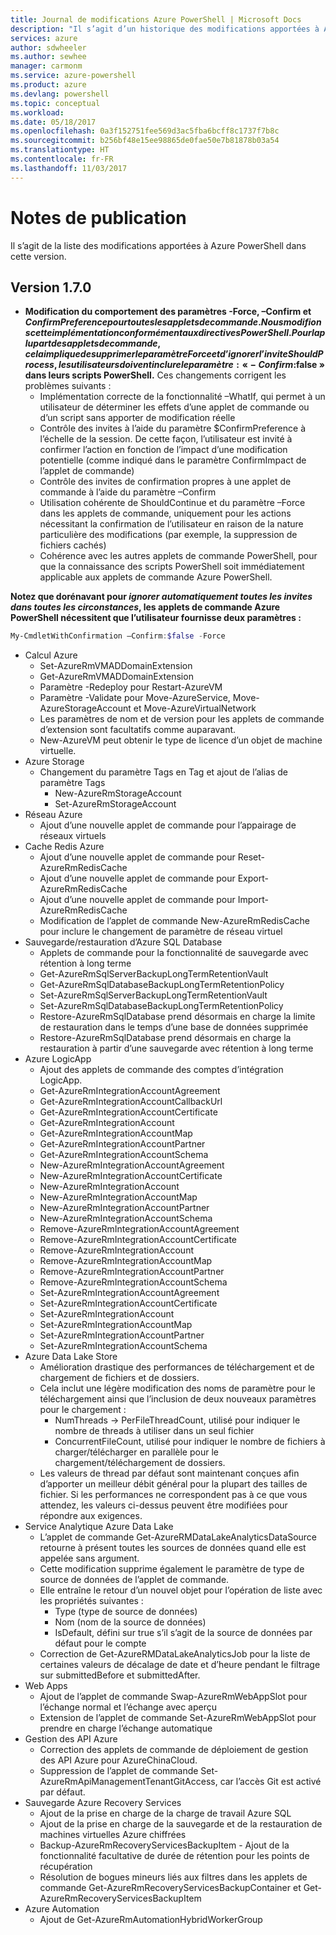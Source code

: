 ```yaml
---
title: Journal de modifications Azure PowerShell | Microsoft Docs
description: "Il s’agit d’un historique des modifications apportées à Azure PowerShell dans la dernière version."
services: azure
author: sdwheeler
ms.author: sewhee
manager: carmonm
ms.service: azure-powershell
ms.product: azure
ms.devlang: powershell
ms.topic: conceptual
ms.workload: 
ms.date: 05/18/2017
ms.openlocfilehash: 0a3f152751fee569d3ac5fba6bcff8c1737f7b8c
ms.sourcegitcommit: b256bf48e15ee98865de0fae50e7b81878b03a54
ms.translationtype: HT
ms.contentlocale: fr-FR
ms.lasthandoff: 11/03/2017
---
```

# <a name="release-notes"></a>Notes de publication

Il s’agit de la liste des modifications apportées à Azure PowerShell dans cette version.

## <a name="version-170"></a>Version 1.7.0

* **Modification du comportement des paramètres -Force, –Confirm et $ConfirmPreference pour toutes les applets de commande. Nous modifions cette implémentation conformément aux directives PowerShell. Pour la plupart des applets de commande, cela implique de supprimer le paramètre Force et d’ignorer l’invite ShouldProcess, les utilisateurs doivent inclure le paramètre : « -Confirm:$false » dans leurs scripts PowerShell.** Ces changements corrigent les problèmes suivants :
  - Implémentation correcte de la fonctionnalité –WhatIf, qui permet à un utilisateur de déterminer les effets d’une applet de commande ou d’un script sans apporter de modification réelle
  - Contrôle des invites à l’aide du paramètre $ConfirmPreference à l’échelle de la session. De cette façon, l’utilisateur est invité à confirmer l’action en fonction de l’impact d’une modification potentielle (comme indiqué dans le paramètre ConfirmImpact de l’applet de commande)
  - Contrôle des invites de confirmation propres à une applet de commande à l’aide du paramètre –Confirm
  - Utilisation cohérente de ShouldContinue et du paramètre –Force dans les applets de commande, uniquement pour les actions nécessitant la confirmation de l’utilisateur en raison de la nature particulière des modifications (par exemple, la suppression de fichiers cachés)
  - Cohérence avec les autres applets de commande PowerShell, pour que la connaissance des scripts PowerShell soit immédiatement applicable aux applets de commande Azure PowerShell.

**Notez que dorénavant pour *ignorer automatiquement toutes les invites dans toutes les circonstances*, les applets de commande Azure PowerShell nécessitent que l’utilisateur fournisse deux paramètres :**
```powershell
My-CmdletWithConfirmation –Confirm:$false -Force
```
* Calcul Azure
  - Set-AzureRmVMADDomainExtension
  - Get-AzureRmVMADDomainExtension
  - Paramètre -Redeploy pour Restart-AzureVM
  - Paramètre -Validate pour Move-AzureService, Move-AzureStorageAccount et Move-AzureVirtualNetwork
  - Les paramètres de nom et de version pour les applets de commande d’extension sont facultatifs comme auparavant.
  - New-AzureVM peut obtenir le type de licence d’un objet de machine virtuelle.
* Azure Storage
  - Changement du paramètre Tags en Tag et ajout de l’alias de paramètre Tags
    + New-AzureRmStorageAccount
    + Set-AzureRmStorageAccount
* Réseau Azure
  - Ajout d’une nouvelle applet de commande pour l’appairage de réseaux virtuels
* Cache Redis Azure
  - Ajout d’une nouvelle applet de commande pour Reset-AzureRmRedisCache
  - Ajout d’une nouvelle applet de commande pour Export-AzureRmRedisCache
  - Ajout d’une nouvelle applet de commande pour Import-AzureRmRedisCache
  - Modification de l’applet de commande New-AzureRmRedisCache pour inclure le changement de paramètre de réseau virtuel
* Sauvegarde/restauration d’Azure SQL Database
  - Applets de commande pour la fonctionnalité de sauvegarde avec rétention à long terme
  - Get-AzureRmSqlServerBackupLongTermRetentionVault
  - Get-AzureRmSqlDatabaseBackupLongTermRetentionPolicy
  - Set-AzureRmSqlServerBackupLongTermRetentionVault
  - Set-AzureRmSqlDatabaseBackupLongTermRetentionPolicy
  - Restore-AzureRmSqlDatabase prend désormais en charge la limite de restauration dans le temps d’une base de données supprimée
  - Restore-AzureRmSqlDatabase prend désormais en charge la restauration à partir d’une sauvegarde avec rétention à long terme
* Azure LogicApp
  - Ajout des applets de commande des comptes d’intégration LogicApp.
  - Get-AzureRmIntegrationAccountAgreement
  - Get-AzureRmIntegrationAccountCallbackUrl
  - Get-AzureRmIntegrationAccountCertificate
  - Get-AzureRmIntegrationAccount
  - Get-AzureRmIntegrationAccountMap
  - Get-AzureRmIntegrationAccountPartner
  - Get-AzureRmIntegrationAccountSchema
  - New-AzureRmIntegrationAccountAgreement
  - New-AzureRmIntegrationAccountCertificate
  - New-AzureRmIntegrationAccount
  - New-AzureRmIntegrationAccountMap
  - New-AzureRmIntegrationAccountPartner
  - New-AzureRmIntegrationAccountSchema
  - Remove-AzureRmIntegrationAccountAgreement
  - Remove-AzureRmIntegrationAccountCertificate
  - Remove-AzureRmIntegrationAccount
  - Remove-AzureRmIntegrationAccountMap
  - Remove-AzureRmIntegrationAccountPartner
  - Remove-AzureRmIntegrationAccountSchema
  - Set-AzureRmIntegrationAccountAgreement
  - Set-AzureRmIntegrationAccountCertificate
  - Set-AzureRmIntegrationAccount
  - Set-AzureRmIntegrationAccountMap
  - Set-AzureRmIntegrationAccountPartner
  - Set-AzureRmIntegrationAccountSchema
* Azure Data Lake Store
  - Amélioration drastique des performances de téléchargement et de chargement de fichiers et de dossiers.
  - Cela inclut une légère modification des noms de paramètre pour le téléchargement ainsi que l’inclusion de deux nouveaux paramètres pour le chargement :
    + NumThreads -> PerFileThreadCount, utilisé pour indiquer le nombre de threads à utiliser dans un seul fichier
    + ConcurrentFileCount, utilisé pour indiquer le nombre de fichiers à charger/télécharger en parallèle pour le chargement/téléchargement de dossiers.
  - Les valeurs de thread par défaut sont maintenant conçues afin d’apporter un meilleur débit général pour la plupart des tailles de fichier. Si les performances ne correspondent pas à ce que vous attendez, les valeurs ci-dessus peuvent être modifiées pour répondre aux exigences.
* Service Analytique Azure Data Lake
  - L’applet de commande Get-AzureRMDataLakeAnalyticsDataSource retourne à présent toutes les sources de données quand elle est appelée sans argument.
  - Cette modification supprime également le paramètre de type de source de données de l’applet de commande.
  - Elle entraîne le retour d’un nouvel objet pour l’opération de liste avec les propriétés suivantes :
    + Type (type de source de données)
    + Nom (nom de la source de données)
    + IsDefault, défini sur true s’il s’agit de la source de données par défaut pour le compte
  - Correction de Get-AzureRMDataLakeAnalyticsJob pour la liste de certaines valeurs de décalage de date et d’heure pendant le filtrage sur submittedBefore et submittedAfter.
* Web Apps
  - Ajout de l’applet de commande Swap-AzureRmWebAppSlot pour l’échange normal et l’échange avec aperçu
  - Extension de l’applet de commande Set-AzureRmWebAppSlot pour prendre en charge l’échange automatique
* Gestion des API Azure
  - Correction des applets de commande de déploiement de gestion des API Azure pour AzureChinaCloud.
  - Suppression de l’applet de commande Set-AzureRmApiManagementTenantGitAccess, car l’accès Git est activé par défaut.
* Sauvegarde Azure Recovery Services
  - Ajout de la prise en charge de la charge de travail Azure SQL
  - Ajout de la prise en charge de la sauvegarde et de la restauration de machines virtuelles Azure chiffrées
  - Backup-AzureRmRecoveryServicesBackupItem - Ajout de la fonctionnalité facultative de durée de rétention pour les points de récupération
  - Résolution de bogues mineurs liés aux filtres dans les applets de commande Get-AzureRmRecoveryServicesBackupContainer et Get-AzureRmRecoveryServicesBackupItem
* Azure Automation
  - Ajout de Get-AzureRmAutomationHybridWorkerGroup
